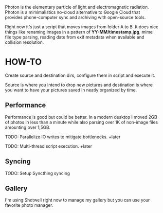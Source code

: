 Photon is the elementary particle of light and electromagnetic radiation. Photon is a mimimalistics no-cloud alternative to Google Cloud that provides phone-computer sync and archiving with open-source tools.

Right now it's just a script that moves images from folder A to B. It does nice things like renaming images in a pattern of **YY-MM/timestamp.jpg**, mime file type parsing, reading date from exif metadata when available and collision resolution.

# HOW-TO
Create source and destination dirs, configure them in script and execute it.

Source is where you intend to drop new pictures and destination is where you want to have your pictures saved in neatly organized by time.

## Performance
Performance is good but could be better. In a modern desktop I moved 2GB of photos in less than a minute while also parsing over 1K of non-image files amounting over 1,5GB.

TODO: Parallelize IO writes to mitigate bottlenecks. +later

TODO: Multi-thread script execution. +later

## Syncing

TODO: Setup Syncthing syncing

## Gallery
I'm using Shotwell right now to manage my gallery but you can use your favorite photo manager.

